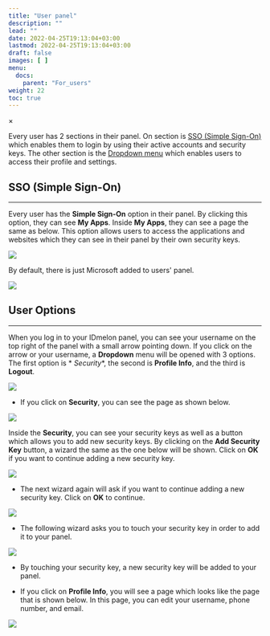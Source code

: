 ```yaml
---
title: "User panel"
description: ""
lead: ""
date: 2022-04-25T19:13:04+03:00
lastmod: 2022-04-25T19:13:04+03:00
draft: false
images: [ ]
menu:
  docs:
    parent: "For_users"
weight: 22
toc: true
---
```


<div id="_modal" class="modal">
  <span class="close">&times;</span>
  <img class="modal-content" id="img01">
</div>

Every user has 2 sections in their panel. On section is [SSO (Simple Sign-On)](#sso-(simple-sign-on)) which enables them
to login by using their active accounts and
security keys. The other section is the [Dropdown menu](#dropdown-menu) which enables users to access their profile and
settings.

## SSO (Simple Sign-On)

---

Every user has the **Simple Sign-On** option in their panel. By clicking this option, they can see **My Apps**. Inside
**My Apps**, they can see a page the same as below.
This option allows users to access the applications and websites which they can see in their panel by their own security
keys.

<img src="/images/vendor/UserPanel/myappsu_1.png" class="doc-img-frame">

By default, there is just Microsoft added to users' panel.

<img src="/images/vendor/UserPanel/myappsu_2.png" class="doc-img-frame">

## User Options

---

When you log in to your IDmelon panel, you can see your username on the top right of the panel with a small arrow
pointing down.
If you click on the arrow or your username, a **Dropdown** menu will be opened with 3 options. The first option is *
*Security**,
the second is **Profile Info**, and the third is **Logout**.

<img src="/images/vendor/UserPanel/userpanel_s_1.png" class="doc-img-frame">

- If you click on **Security**, you can see the page as shown below.

<img src="/images/vendor/UserPanel/userpanel_s_2.png" class="doc-img-frame">

Inside the **Security**, you can see your security keys as well as a button which allows you to add new security keys.
By clicking on the **Add Security Key** button, a wizard the same as the one below will be shown. Click on **OK** if you
want to continue adding a new security key.

<img src="/images/vendor/UserPanel/userpanel_s_3.png" class="doc-img-frame">

- The next wizard again will ask if you want to continue adding a new security key. Click on **OK** to continue.

<img src="/images/vendor/UserPanel/userpanel_s_4.png" class="doc-img-frame">

- The following wizard asks you to touch your security key in order to add it to your panel.

<img src="/images/vendor/UserPanel/userpanel_s_5.png" class="doc-img-frame">

- By touching your security key, a new security key will be added to your panel.

- If you click on **Profile Info**, you will see a page which looks like the page that is shown below. In this page, you
  can edit your username, phone number, and email.

<img src="/images/vendor/UserPanel/userpanel_s_6.png" class="doc-img-frame">
